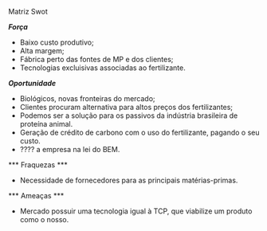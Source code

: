 


Matriz Swot

***Força***

- Baixo custo produtivo;
- Alta margem;
- Fábrica perto das fontes de MP e dos clientes;
- Tecnologias excluisivas associadas ao fertilizante.

***Oportunidade***

- Biológicos, novas fronteiras do mercado;
- Clientes procuram alternativa para altos preços dos fertilizantes;
- Podemos ser a solução para os passivos da indústria brasileira de proteína animal.
- Geração de crédito de carbono com o uso do fertilizante, pagando o seu custo.
- ???? a empresa na lei do BEM.

*** Fraquezas ***

- Necessidade de fornecedores para as principais matérias-primas.

*** Ameaças ***
- Mercado possuir uma tecnologia igual à TCP, que viabilize um produto como o nosso.